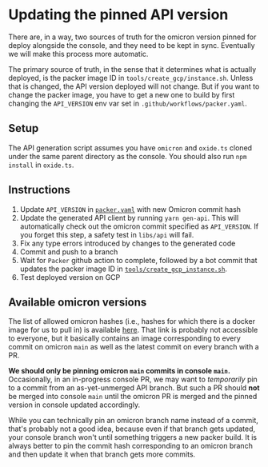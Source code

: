 # Updating the pinned API version

There are, in a way, two sources of truth for the omicron version pinned for deploy alongside the console, and they need to be kept in sync. Eventually we will make this process more automatic.

The primary source of truth, in the sense that it determines what is actually deployed, is the packer image ID in `tools/create_gcp/instance.sh`. Unless that is changed, the API version deployed will not change. But if you want to change the packer image, you have to get a new one to build by first changing the `API_VERSION` env var set in `.github/workflows/packer.yaml`.

## Setup

The API generation script assumes you have `omicron` and `oxide.ts` cloned under the same parent directory as the console. You should also run `npm install` in `oxide.ts`.

## Instructions

1. Update `API_VERSION` in [`packer.yaml`](https://github.com/oxidecomputer/console/blob/c90ac1660273dbee2a2fe5456fc8318057444a13/.github/workflows/packer.yaml#L49) with new Omicron commit hash
1. Update the generated API client by running `yarn gen-api`. This will automatically check out the omicron commit specified as `API_VERSION`. If you forget this step, a safety test in `libs/api` will fail.
1. Fix any type errors introduced by changes to the generated code
1. Commit and push to a branch
1. Wait for `Packer` github action to complete, followed by a bot commit that updates the packer image ID in [`tools/create_gcp_instance.sh`](https://github.com/oxidecomputer/console/blob/d046263cbfbb80b08757e432a8fcd980b8facbe3/tools/create_gcp_instance.sh#L23).
1. Test deployed version on GCP

## Available omicron versions

The list of allowed omicron hashes (i.e., hashes for which there is a docker image for us to pull in) is available [here](https://github.com/orgs/oxidecomputer/packages/container/omicron/versions). That link is probably not accessible to everyone, but it basically contains an image corresponding to every commit on omicron `main` as well as the latest commit on every branch with a PR.

**We should only be pinning omicron `main` commits in console `main`.** Occasionally, in an in-progress console PR, we may want to _temporarily_ pin to a commit from an as-yet-unmerged API branch. But such a PR should **not** be merged into console `main` until the omicron PR is merged and the pinned version in console updated accordingly.

While you can technically pin an omicron branch name instead of a commit, that's probably not a good idea, because even if that branch gets updated, your console branch won't until something triggers a new packer build. It is always better to pin the commit hash corresponding to an omicron branch and then update it when that branch gets more commits.
